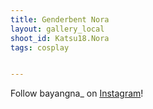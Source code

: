 ```yaml
---
title: Genderbent Nora
layout: gallery_local
shoot_id: Katsu18.Nora
tags: cosplay


---
```


Follow bayangna_ on [Instagram](https://www.instagram.com/bayangna_)!

